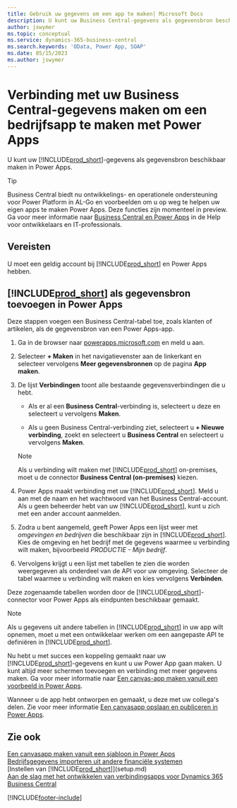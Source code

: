 ```yaml
---
title: Gebruik uw gegevens om een app te maken| Microsoft Docs
description: U kunt uw Business Central-gegevens als gegevensbron beschikbaar maken en een OData-URL van uw webservices opgeven om een bedrijfsapp te maken met Power Apps.
author: jswymer
ms.topic: conceptual
ms.service: dynamics-365-business-central
ms.search.keywords: 'OData, Power App, SOAP'
ms.date: 05/15/2023
ms.author: jswymer
---
```

# <a name="connecting-to-your-business-central-data-to-build-a-business-app-using-power-apps"></a>Verbinding met uw Business Central-gegevens maken om een bedrijfsapp te maken met Power Apps

U kunt uw [!INCLUDE[prod_short](includes/prod_short.md)]-gegevens als gegevensbron beschikbaar maken in Power Apps.  

> [!TIP]  
> Business Central biedt nu ontwikkelings- en operationele ondersteuning voor Power Platform in AL-Go en voorbeelden om u op weg te helpen uw eigen apps te maken Power Apps. Deze functies zijn momenteel in preview. Ga voor meer informatie naar [Business Central en Power Apps](/dynamics365/business-central/dev-itpro/powerplatform/power-apps-overview) in de Help voor ontwikkelaars en IT-professionals.

## <a name="prerequisites"></a>Vereisten

U moet een geldig account bij [!INCLUDE[prod_short](includes/prod_short.md)] en Power Apps hebben.  

## <a name="add--as-a-data-source-in-power-apps"></a>[!INCLUDE[prod_short](includes/prod_short.md)] als gegevensbron toevoegen in Power Apps

Deze stappen voegen een Business Central-tabel toe, zoals klanten of artikelen, als de gegevensbron van een Power Apps-app.

1. Ga in de browser naar [powerapps.microsoft.com](https://powerapps.microsoft.com/) en meld u aan.
2. Selecteer **+ Maken** in het navigatievenster aan de linkerkant en selecteer vervolgens **Meer gegevensbronnen** op de pagina **App maken**.
  
   <!-- This step opens Power Apps canavs. On first sign-in, you must specify the country/region.  -->
3. De lijst **Verbindingen** toont alle bestaande gegevensverbindingen die u hebt.

   - Als er al een **Business Central**-verbinding is, selecteert u deze en selecteert u vervolgens **Maken**.

   - Als u geen Business Central-verbinding ziet, selecteert u **+ Nieuwe verbinding**, zoekt en selecteert u **Business Central** en selecteert u vervolgens **Maken**.

   > [!NOTE]
   > Als u verbinding wilt maken met [!INCLUDE[prod_short](includes/prod_short.md)] on-premises, moet u de connector **Business Central (on-premises)** kiezen.  
  
4. Power Apps maakt verbinding met uw [!INCLUDE[prod_short](includes/prod_short.md)]. Meld u aan met de naam en het wachtwoord van het Business Central-account. Als u geen beheerder hebt van uw [!INCLUDE[prod_short](includes/prod_short.md)], kunt u zich met een ander account aanmelden.  
5. Zodra u bent aangemeld, geeft Power Apps een lijst weer met *omgevingen en bedrijven* die beschikbaar zijn in [!INCLUDE[prod_short](includes/prod_short.md)]. Kies de omgeving en het bedrijf met de gegevens waarmee u verbinding wilt maken, bijvoorbeeld *PRODUCTIE - Mijn bedrijf*.  
6. Vervolgens krijgt u een lijst met tabellen te zien die worden weergegeven als onderdeel van de API voor uw omgeving. Selecteer de tabel waarmee u verbinding wilt maken en kies vervolgens **Verbinden**.

Deze zogenaamde tabellen worden door de [!INCLUDE[prod_short](includes/prod_short.md)]-connector voor Power Apps als eindpunten beschikbaar gemaakt.  

> [!NOTE]
> Als u gegevens uit andere tabellen in [!INCLUDE[prod_short](includes/prod_short.md)] in uw app wilt opnemen, moet u met een ontwikkelaar werken om een aangepaste API te definiëren in [!INCLUDE[prod_short](includes/prod_short.md)].  

Nu hebt u met succes een koppeling gemaakt naar uw [!INCLUDE[prod_short](includes/prod_short.md)]-gegevens en kunt u uw Power App gaan maken. U kunt altijd meer schermen toevoegen en verbinding met meer gegevens maken. Ga voor meer informatie naar [Een canvas-app maken vanuit een voorbeeld in Power Apps](/powerapps/maker/canvas-apps/open-and-run-a-sample-app).  

Wanneer u de app hebt ontworpen en gemaakt, u deze met uw collega's delen. Zie voor meer informatie [Een canvasapp opslaan en publiceren in Power Apps](/powerapps/maker/canvas-apps/save-publish-app).  

<!--
## <a name="sample-apps-to-get-started"></a>Sample apps to get started

As a preview version, Business Central offers several sample apps that you can use as a starting point for building your own apps that use Business Central data. These sample apps are available in the [Business Central Demos](https://github.com/BusinessCentralDemos) repo on GitHub. For a quick overview on the apps, go to [Power Apps samples for Business Central](/dynamics365/business-central/dev-itpro/powerplatform/power-apps-samples).

## <a name="develop-and-maintain-apps-application-lifecycle-management"></a>Develop and maintain apps application lifecycle management

As an app developer, you may already be familiar with Business Central AL-Go. AL-Go is set of tools on GiHub that enables you to maintain professional DevOps processes for your Business Central AL projects. AL-Go supports source control and activities, like building, testing, and deploying. As a preview, Business Central now offers an Al-Go version that supports for Power Platform solutions. The preview, for example, includes workflows that let you push and pull Power Platfrom changes to and from enviroments. You can access the tools at [https://github.com/BusinessCentralDemos/AL-Go-PTE](https://github.com/BusinessCentralDemos/AL-Go-PTE). For more information, see [Application lifecycle management for Power Apps in Business Central](/dynamics365/business-central/dev-itpro/powerplatform/power-apps-alm).-->

## <a name="see-also"></a>Zie ook

[Een canvasapp maken vanuit een sjabloon in Power Apps](/powerapps/maker/canvas-apps/get-started-test-drive)  
[Bedrijfsgegevens importeren uit andere financiële systemen](across-import-data-configuration-packages.md)  
[Instellen van [!INCLUDE[prod_short](includes/prod_short.md)]](setup.md)  
[Aan de slag met het ontwikkelen van verbindingsapps voor Dynamics 365 Business Central](/dynamics365/business-central/dev-itpro/developer/devenv-develop-connect-apps)  

[!INCLUDE[footer-include](includes/footer-banner.md)]
